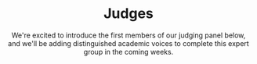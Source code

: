 ---
title: Judges
subtitle: We're excited to introduce the first members of our judging panel below, and we'll be adding distinguished academic voices to complete this expert group in the coming weeks.
type: catalysts
order: 2
people:
  - name: Manos Dramitinos
    title: Chief Technology & Innovation Officer
    image: /assets/img/images/manos.png
    bio: >
      Manos Dramitinos is the Epignosis Chief Technology and Innovation Officer since March 2024, where previously he served as Chief Information Officer. He has worked as software engineer and academic researcher for many years since his admission to the Department of Computer Science of the University of Crete in 1994, from where he obtained his B.Sc. in 1998 and M.Sc. in 2000. He received his Ph.D. from AUEB in 2006 and postdoc from INRIA Rhone-Alpes in 2009. Manos has received multiple awards and distinctions such as the Ericsson Award of Excellence in Telecommunications in 1998, the IKY scholarship in 2000, the ICQT’06 best research paper award. He is the author of the book “Auction Theory for Telecoms” and has over 25 publications in conferences and scientific journals. Manos has architected and implemented large-scale Information Systems, Voice Web, cryptography, PVSS, e-commerce and e-auction software and intelligent agents for various companies.
  - name: Manolis Katsifarakis
    title: Director of AI
    image: /assets/img/images/manolis.png
    bio: >
      Manolis Katsifarakis is the Director of Artificial Intelligence at Epignosis, an award-winning provider of innovative learning solutions serving over 12,000 customers and millions of users worldwide. With over 30 years of experience in coding—20 of them professionally—he has led and contributed to numerous large-scale software projects across a diverse range of industries and technologies. His expertise spans low-level systems, embedded programming, native mobile development, full-stack web apps, and beyond.
---